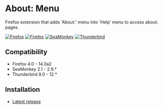 # About: Menu

Firefox extension that adds 'About:' menu into 'Help' menu to access about: pages.

[![Firefox](https://lh6.googleusercontent.com/-QobN3s000OY/T7QmfXvAsKI/AAAAAAAACnc/-fWsvGLbILQ/s128/about-menu-firefox-appmenu.png)](https://lh6.googleusercontent.com/-QobN3s000OY/T7QmfXvAsKI/AAAAAAAACnc/-fWsvGLbILQ/s800/about-menu-firefox-appmenu.png "Firefox") [![Firefox](https://lh4.googleusercontent.com/-Dzl96R_oE4s/T7QmgddqGmI/AAAAAAAACng/ZLkf81ahqHk/s128/about-menu-firefox-helpmenu.png)](https://lh4.googleusercontent.com/-Dzl96R_oE4s/T7QmgddqGmI/AAAAAAAACng/ZLkf81ahqHk/s800/about-menu-firefox-helpmenu.png "Firefox") [![SeaMonkey](https://lh5.googleusercontent.com/-JgJSfl87j_o/T7QmgooCViI/AAAAAAAACnk/ej6QZFul6WU/s128/about-menu-seamonkey.png)](https://lh5.googleusercontent.com/-JgJSfl87j_o/T7QmgooCViI/AAAAAAAACnk/ej6QZFul6WU/s800/about-menu-seamonkey.png "SeaMonkey") [![Thunderbird](https://lh4.googleusercontent.com/-XOP8xfS7Ohw/T7QmhCP_h9I/AAAAAAAACns/pgq26ZaoTz8/s128/about-menu-thunderbird.png)](https://lh4.googleusercontent.com/-XOP8xfS7Ohw/T7QmhCP_h9I/AAAAAAAACns/pgq26ZaoTz8/s800/about-menu-thunderbird.png "Thunderbird")

## Compatibility
* Firefox 4.0 - 14.0a2
* SeaMonkey 2.1 - 2.9.*
* Thunderbird 9.0 - 12.*

## Installation
* [Latest release](https://addons.mozilla.org/addon/aboutmenu/)

